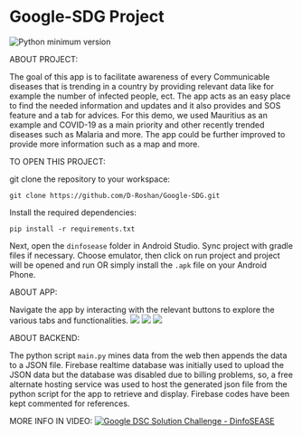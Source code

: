 # Google-SDG Project


![Python minimum version](https://img.shields.io/badge/Python-3.8%2B-brightgreen)

ABOUT PROJECT:

The goal of this app is to facilitate awareness of every Communicable diseases that is trending in a country by providing relevant data like for example the number of infected people, ect. The app acts as an easy place to find the needed information and updates and it also provides and SOS feature and a tab for advices. For this demo, we used Mauritius as an example and COVID-19 as a main priority and other recently trended diseases such as Malaria and more. The app could be further improved to provide more information such as a map and more.

TO OPEN THIS PROJECT:

git clone the repository to your workspace:
```
git clone https://github.com/D-Roshan/Google-SDG.git
```
Install the required dependencies:
```
pip install -r requirements.txt
```

Next, open the `dinfosease` folder in Android Studio.
Sync project with gradle files if necessary.
Choose emulator, then click on run project and project will be opened and run
OR simply install the `.apk` file on your Android Phone.

ABOUT APP:

Navigate the app by interacting with the relevant buttons to explore the various tabs and functionalities.
![](https://i.imgur.com/hvzsFoC.jpg) 
![](https://i.imgur.com/1sDB7te.jpg)
![](https://i.imgur.com/Ouyyyqe.jpg)

ABOUT BACKEND:

The python script `main.py` mines data from the web then appends the data to a JSON file.
Firebase realtime database was initially used to upload the JSON data but the database was disabled due to billing problems, so,
a free alternate hosting service was used to host the generated json file from the python script for the app to retrieve and display. Firebase codes have been kept commented for references.

MORE INFO IN VIDEO: 
[![Google DSC Solution Challenge - DinfoSEASE](http://img.youtube.com/vi/vfsoC0O5C8w/0.jpg)](http://www.youtube.com/watch?v=vfsoC0O5C8w)
